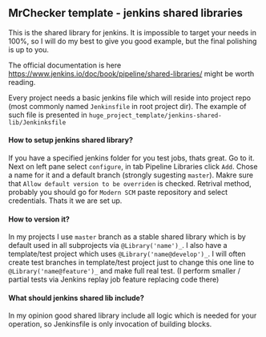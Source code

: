 MrChecker template - jenkins shared libraries
---------------
This is the shared library for jenkins. It is impossible to target your needs in 100%, so I will do my best to give you good example, but the final polishing is up to you.

The official documentation is here <https://www.jenkins.io/doc/book/pipeline/shared-libraries/> might be worth reading.

Every project needs a basic jenkins file which will reside into project repo (most commonly named `Jenkinsfile` in root project dir).
The example of such file is presented in `huge_project_template/jenkins-shared-lib/Jenkinksfile`

#### How to setup jenkins shared library?
If you have a specified jenkins folder for you test jobs, thats great. Go to it. Next on left pane select `configure`, in tab Pipeline Libraries click `Add`. Chose a name for it and a default branch (strongly sugesting `master`). Makre sure that `Allow default version to be overriden` is checked. Retrival method, probably you should go for `Modern SCM` paste repository and select credentials. Thats it we are set up.

#### How to version it?
In my projects I use `master` branch as a stable shared library which is by default used in all subprojects via `@Library('name')_`.
I also have a template/test project which uses `@Library('name@develop')_`. I will often create test branches in template/test project just to change this one line to `@Library('name@feature')_` and make full real test. (I perform smaller / partial tests via Jenkins replay job feature replacing code there)

#### What should jenkins shared lib include?
In my opinion good shared library include all logic which is needed for your operation, so Jenkinsfile is only invocation of building blocks.